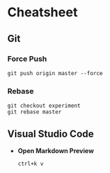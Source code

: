 # Cheatsheet

## Git

### Force Push

```
git push origin master --force
```

### Rebase

```
git checkout experiment
git rebase master
```

## Visual Studio Code

- **Open Markdown Preview**

    `ctrl+k v`